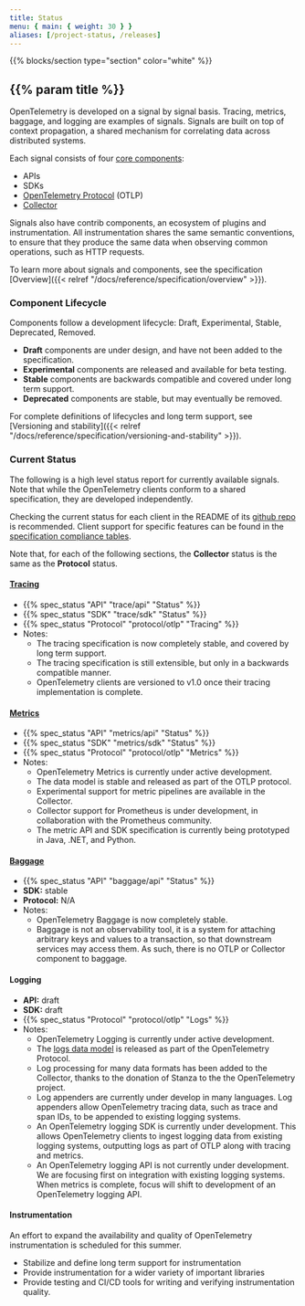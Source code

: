 ```yaml
---
title: Status
menu: { main: { weight: 30 } }
aliases: [/project-status, /releases]
---
```


{{% blocks/section type="section" color="white" %}}

## {{% param title %}}

OpenTelemetry is developed on a signal by signal basis. Tracing, metrics,
baggage, and logging are examples of signals. Signals are built on top of
context propagation, a shared mechanism for correlating data across distributed
systems.

Each signal consists of four [core components](/docs/concepts/components/):

- APIs
- SDKs
- [OpenTelemetry Protocol](/docs/reference/specification/protocol/) (OTLP)
- [Collector](/docs/collector/)

Signals also have contrib components, an ecosystem of plugins and
instrumentation. All instrumentation shares the same semantic conventions, to
ensure that they produce the same data when observing common operations, such as
HTTP requests.

To learn more about signals and components, see the specification
[Overview]({{< relref "/docs/reference/specification/overview" >}}).

### Component Lifecycle

Components follow a development lifecycle: Draft, Experimental, Stable,
Deprecated, Removed.

- **Draft** components are under design, and have not been added to the
  specification.
- **Experimental** components are released and available for beta testing.
- **Stable** components are backwards compatible and covered under long term
  support.
- **Deprecated** components are stable, but may eventually be removed.

For complete definitions of lifecycles and long term support, see [Versioning
and
stability]({{< relref "/docs/reference/specification/versioning-and-stability" >}}).

### Current Status

The following is a high level status report for currently available signals.
Note that while the OpenTelemetry clients conform to a shared specification,
they are developed independently.

Checking the current status for each client in the README of its
[github repo](https://github.com/open-telemetry) is recommended. Client support
for specific features can be found in the
[specification compliance tables](https://github.com/open-telemetry/opentelemetry-specification/blob/main/spec-compliance-matrix.md).

Note that, for each of the following sections, the **Collector** status is the
same as the **Protocol** status.

#### [Tracing][]

- {{% spec_status "API" "trace/api" "Status" %}}
- {{% spec_status "SDK" "trace/sdk" "Status" %}}
- {{% spec_status "Protocol" "protocol/otlp" "Tracing" %}}
- Notes:
  - The tracing specification is now completely stable, and covered by long term
    support.
  - The tracing specification is still extensible, but only in a backwards
    compatible manner.
  - OpenTelemetry clients are versioned to v1.0 once their tracing
    implementation is complete.

#### [Metrics][]

- {{% spec_status "API" "metrics/api" "Status" %}}
- {{% spec_status "SDK" "metrics/sdk" "Status" %}}
- {{% spec_status "Protocol" "protocol/otlp" "Metrics" %}}
- Notes:
  - OpenTelemetry Metrics is currently under active development.
  - The data model is stable and released as part of the OTLP protocol.
  - Experimental support for metric pipelines are available in the Collector.
  - Collector support for Prometheus is under development, in collaboration with
    the Prometheus community.
  - The metric API and SDK specification is currently being prototyped in Java,
    .NET, and Python.

#### [Baggage][]

- {{% spec_status "API" "baggage/api" "Status" %}}
- **SDK:** stable
- **Protocol:** N/A
- Notes:
  - OpenTelemetry Baggage is now completely stable.
  - Baggage is not an observability tool, it is a system for attaching arbitrary
    keys and values to a transaction, so that downstream services may access
    them. As such, there is no OTLP or Collector component to baggage.

#### Logging

- **API:** draft
- **SDK:** draft
- {{% spec_status "Protocol" "protocol/otlp" "Logs" %}}
- Notes:
  - OpenTelemetry Logging is currently under active development.
  - The [logs data model][] is released as part of the OpenTelemetry Protocol.
  - Log processing for many data formats has been added to the Collector, thanks
    to the donation of Stanza to the the OpenTelemetry project.
  - Log appenders are currently under develop in many languages. Log appenders
    allow OpenTelemetry tracing data, such as trace and span IDs, to be appended
    to existing logging systems.
  - An OpenTelemetry logging SDK is currently under development. This allows
    OpenTelemetry clients to ingest logging data from existing logging systems,
    outputting logs as part of OTLP along with tracing and metrics.
  - An OpenTelemetry logging API is not currently under development. We are
    focusing first on integration with existing logging systems. When metrics is
    complete, focus will shift to development of an OpenTelemetry logging API.

#### Instrumentation

An effort to expand the availability and quality of OpenTelemetry
instrumentation is scheduled for this summer.

- Stabilize and define long term support for instrumentation
- Provide instrumentation for a wider variety of important libraries
- Provide testing and CI/CD tools for writing and verifying instrumentation
  quality.

[baggage]: /docs/reference/specification/baggage/
[logs data model]: /docs/reference/specification/logs/data-model/
[metrics]: /docs/reference/specification/metrics/
[tracing]: /docs/reference/specification/trace/
